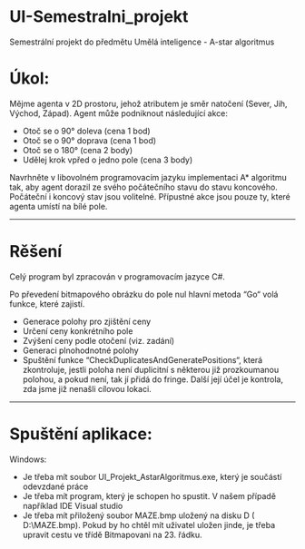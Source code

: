 # UI-Semestralni_projekt
Semestrální projekt do předmětu Umělá inteligence - A-star algoritmus

# Úkol:
Mějme agenta v 2D prostoru, jehož atributem je směr natočení (Sever, Jih, Východ, Západ). Agent může podniknout následující akce:
- Otoč se o 90° doleva (cena 1 bod)
- Otoč se o 90° doprava (cena 1 bod)
- Otoč se o 180° (cena 2 body)
- Udělej krok vpřed o jedno pole (cena 3 body)

Navrhněte v libovolném programovacím jazyku implementaci A* algoritmu tak, aby agent dorazil ze svého počátečního stavu do stavu koncového. Počáteční i koncový stav jsou volitelné. Přípustné akce jsou pouze ty, které agenta umístí na bílé pole.
**********
# Rěšení
Celý program byl zpracován v programovacím jazyce C#. 

Po převedení bitmapového obrázku do pole nul hlavní metoda “Go“ volá funkce, které zajistí.
- Generace polohy pro zjištění ceny
- Určení ceny konkrétního pole
- Zvýšení ceny podle otočení (viz. zadání)
- Generaci plnohodnotné polohy
- Spuštění funkce “CheckDuplicatesAndGeneratePositions“, která zkontroluje, jestli poloha není duplicitní s některou již prozkoumanou polohou, a pokud není, tak jí přidá do fringe. Další její účel je kontrola, zda jsme již nenašli cílovou lokaci.

*****************************
# Spuštění aplikace:
Windows:
- Je třeba mít soubor UI_Projekt_AstarAlgoritmus.exe, který je součástí odevzdané práce
- Je třeba mít program, který je schopen ho spustit. V našem případě například IDE Visual studio
- Je třeba mít přiložený soubor MAZE.bmp uložený na disku D ( D:\MAZE.bmp). Pokud by ho chtěl mít uživatel uložen jinde, je třeba upravit cestu ve třídě Bitmapovani na 23. řádku.
